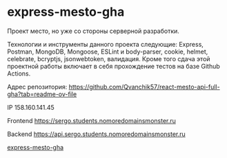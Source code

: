 # express-mesto-gha

Проект место, но уже со стороны серверной разработки.

Технологии и инструменты данного проекта следующие: Express, Postman, MongoDB, Mongoose, ESLint и body-parser, cookie, helmet, celebrate, bcryptjs, jsonwebtoken, валидация. Кроме того cдача этой проектной работы включает в себя прохождение тестов на базе Github Actions.

Адрес репозитория: https://github.com/Qvanchik57/react-mesto-api-full-gha?tab=readme-ov-file

IP 158.160.141.45

Frontend https://sergo.students.nomoredomainsmonster.ru

Backend https://api.sergo.students.nomoredomainsmonster.ru

[express-mesto-gha](https://github.com/Qvanchik57/express-mesto-gha.git)
